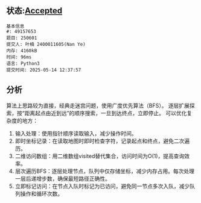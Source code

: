 ## 状态:[Accepted](http://xzmdsa.openjudge.cn/2025hw6/solution/49157653/)
    基本信息
    #: 49157653
    题目: 250601
    提交人: 叶楠 2400011605(Nan Ye)
    内存: 4160kB
    时间: 96ms
    语言: Python3
    提交时间: 2025-05-14 12:37:57

## 分析
算法上思路较为直接，经典走迷宫问题，使用广度优先算法（BFS）。
逐层扩展探索，按“距离起点由近到远”的顺序搜索，一旦到达终点，立即停止。
可以优化复杂度的地方：
1. 输入处理：使用指针顺序读取输入，减少操作时间。
2. 即时坐标记录：在读取地图时即时检查字符，记录起点和终点，避免二次遍历。
3. 二维访问数组：用二维数组visited替代集合，访问时间为O(1)，提高查询效率。
4. 层次遍历BFS：逐层处理节点，队列中仅存储坐标，减少内存占用。每次处理一层后递增步数，确保最短路径正确性。
5. 立即标记访问：在节点入队时标记为已访问，避免同一节点多次入队，减少队列操作和循环次数。